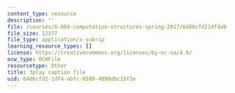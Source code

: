 ```yaml
---
content_type: resource
description: ''
file: /courses/6-004-computation-structures-spring-2017/6486cfd21df4abfc85094098dbc15f2e_sz4kq_ltDrM.srt
file_size: 12377
file_type: application/x-subrip
learning_resource_types: []
license: https://creativecommons.org/licenses/by-nc-sa/4.0/
ocw_type: OCWFile
resourcetype: Other
title: 3play caption file
uid: 6486cfd2-1df4-abfc-8509-4098dbc15f2e
---
```

